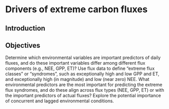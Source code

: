 # Drivers of extreme carbon fluxes
## Introduction

## Objectives
 Determine which environmental variables are important predictors of daily fluxes, and do these important variables differ among different flux components (e.g., NEE, GPP, ET)? Use flux data to define “extreme flux classes” or “syndromes”, such as exceptionally high and low GPP and ET, and exceptionally high (in magnitude) and low (near zero) NEE. What environmental predictors are the most important for predicting the extreme flux syndromes, and do these align across flux types (NEE, GPP, ET) or with the important predictors of actual fluxes? Explore the potential importance of concurrent and lagged environmental conditions. 
